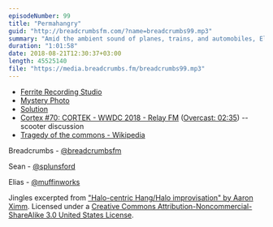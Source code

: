 ```yaml
---
episodeNumber: 99
title: "Permahangry"
guid: "http://breadcrumbsfm.com/?name=breadcrumbs99.mp3"
summary: "Amid the ambient sound of planes, trains, and automobiles, Elias and Sean discuss their connection issues. Somewhere in there they also find time to talk about urban planning and the blending of old and new in city infrastructure."
duration: "1:01:58"
date: 2018-08-21T12:30:37+03:00
length: 45525140
file: "https://media.breadcrumbs.fm/breadcrumbs99.mp3"
---
```


- [Ferrite Recording Studio](https://itunes.apple.com/us/app/ferrite-recording-studio/id1018780185?mt=8&uo=4)
- [Mystery Photo](https://breadcrumbsfm.com/images/99/mysteryphoto.png)
- [Solution](https://breadcrumbsfm.com/images/99/solution.png)
- [Cortex #70: CORTEK - WWDC 2018 - Relay FM](http://relay.fm/cortex/70) ([Overcast: 02:35](https://overcast.fm/+E7b5aczPM/02:35)) -- scooter discussion
- [Tragedy of the commons - Wikipedia](https://en.wikipedia.org/wiki/Tragedy_of_the_commons)

Breadcrumbs - [@breadcrumbsfm](https://twitter.com/breadcrumbsfm)

Sean - [@splunsford](https://twitter.com/splunsford)

Elias - [@muffinworks](https://twitter.com/muffinworks)

Jingles excerpted from ["Halo-centric Hang/Halo improvisation" by Aaron Ximm](http://freemusicarchive.org/music/aaron_ximm/handpans_and_the_hang/). Licensed under a [Creative Commons Attribution-Noncommercial-ShareAlike 3.0 United States License](http://creativecommons.org/licenses/by-nc-sa/3.0/us/).